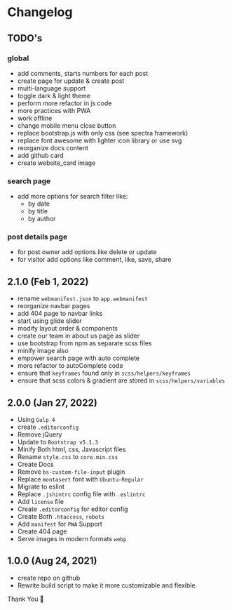 # Changelog

## TODO's

### global

- add comments, starts numbers for each post
- create page for update & create post
- multi-language support
- toggle dark & light theme
- perform more refactor in js code
- more practices with PWA
- work offline
- change mobile menu close button
- replace bootstrap.js with only css (see spectra framework)
- replace font awesome with lighter icon library or use svg
- reorganize docs content
- add github card
- create website_card image

### search page

- add more options for search filter like:
  - by date
  - by title
  - by author

### post details page

- for post owner add options like delete or update
- for visitor add options like comment, like, save, share

## 2.1.0 (Feb 1, 2022)

- rename `webmanifest.json` to `app.webmanifest`
- reorganize navbar pages
- add 404 page to navbar links
- start using glide slider
- modify layout order & components
- create our team in about us page as slider
- use bootstrap from npm as separate scss files
- minify image also
- empower search page with auto complete
- more refactor to autoComplete code
- ensure that `keyframes` found only in `scss/helpers/keyframes`
- ensure that scss colors & gradient are stored in `scss/helpers/variables`

## 2.0.0 (Jan 27, 2022)

- Using `Gulp 4`
- create `.editorconfig`
- Remove jQuery
- Update to `Bootstrap v5.1.3`
- Minify Both html, css, Javascript files
- Rename `style.css` to `core.min.css`
- Create Docs
- Remove `bs-custom-file-input` plugin
- Replace `montasert` font with `Ubuntu-Regular`
- Migrate to eslint
- Replace `.jshintrc` config file with `.eslintrc`
- Add `license` file
- Create `.editorconfig` for editor config
- Create  Both `.htaccess`, `robots`
- Add `manifest` for `PWA` Support
- Create 404 page
- Serve images in modern formats `webp`

## 1.0.0 (Aug 24, 2021)

- create repo on github
- Rewrite build script to make it more customizable and flexible.

Thank You 🤍
